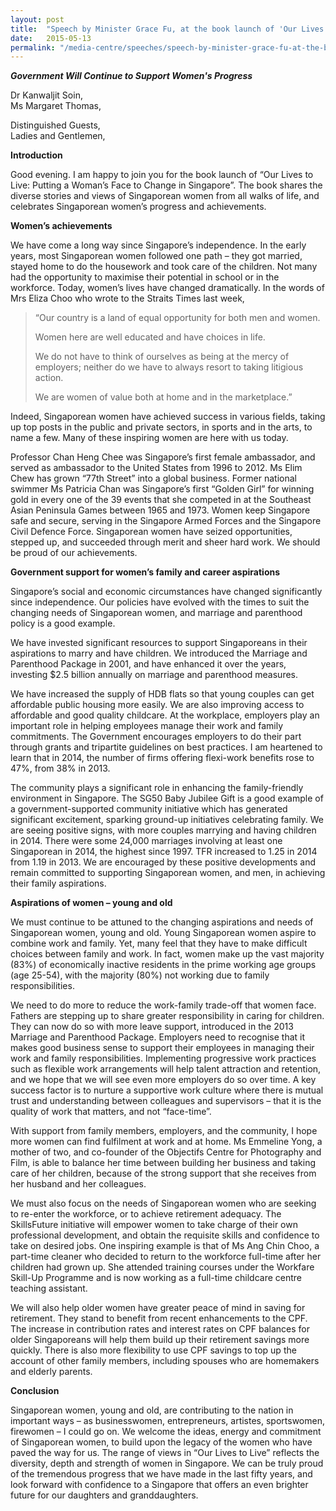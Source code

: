 ```yaml
---
layout: post
title:  "Speech by Minister Grace Fu, at the book launch of 'Our Lives to Live: Putting a Woman's Face to Change in Singapore'"
date:   2015-05-13
permalink: "/media-centre/speeches/speech-by-minister-grace-fu-at-the-book-launch-of-'our-lives-to-live-putting-a-woman's-face-to-change-in-singapore'-on-13-may-2015"
---
```


_**Government Will Continue to Support Women's Progress**_

Dr Kanwaljit Soin,  
Ms Margaret Thomas,

Distinguished Guests,  
Ladies and Gentlemen,

**Introduction**

Good evening.  I am happy to join you for the book launch of “Our Lives to Live: Putting a Woman’s Face to Change in Singapore”. The book shares the diverse stories and views of Singaporean women from all walks of life, and celebrates Singaporean women’s progress and achievements.

**Women’s achievements**

We have come a long way since Singapore’s independence.  In the early years, most Singaporean women followed one path – they got married, stayed home to do the housework and took care of the children. Not many had the opportunity to maximise their potential in school or in the workforce.  Today, women’s lives have changed dramatically.  In the words of Mrs Eliza Choo who wrote to the Straits Times last week,

> “Our country is a land of equal opportunity for both men and women.
>
> Women here are well educated and have choices in life.
>
> We do not have to think of ourselves as being at the mercy of employers; neither do we have to always resort to taking litigious action.
>
> We are women of value both at home and in the marketplace.”

Indeed, Singaporean women have achieved success in various fields, taking up top posts in the public and private sectors, in sports and in the arts, to name a few.  Many of these inspiring women are here with us today.

Professor Chan Heng Chee was Singapore’s first female ambassador, and served as ambassador to the United States from 1996 to 2012.  Ms Elim Chew has grown “77th Street” into a global business.  Former national swimmer Ms Patricia Chan was Singapore’s first “Golden Girl” for winning gold in every one of the 39 events that she competed in at the Southeast Asian Peninsula Games between 1965 and 1973.  Women keep Singapore safe and secure, serving in the Singapore Armed Forces and the Singapore Civil Defence Force.  Singaporean women have seized opportunities, stepped up, and succeeded through merit and sheer hard work.  We should be proud of our achievements.

**Government support for women’s family and career aspirations**

Singapore’s social and economic circumstances have changed significantly since independence.  Our policies have evolved with the times to suit the changing needs of Singaporean women, and marriage and parenthood policy is a good example.

We have invested significant resources to support Singaporeans in their aspirations to marry and have children.  We introduced the Marriage and Parenthood Package in 2001, and have enhanced it over the years, investing $2.5 billion annually on marriage and parenthood measures.

We have increased the supply of HDB flats so that young couples can get affordable public housing more easily.  We are also improving access to affordable and good quality childcare.  At the workplace, employers play an important role in helping employees manage their work and family commitments.  The Government encourages employers to do their part through grants and tripartite guidelines on best practices. I am heartened to learn that in 2014, the number of firms offering flexi-work benefits rose to 47%, from 38% in 2013.

The community plays a significant role in enhancing the family-friendly environment in Singapore.  The SG50 Baby Jubilee Gift is a good example of a government-supported community initiative which has generated significant excitement, sparking ground-up initiatives celebrating family.  We are seeing positive signs, with more couples marrying and having children in 2014.  There were some 24,000 marriages involving at least one Singaporean in 2014, the highest since 1997.  TFR increased to 1.25 in 2014 from 1.19 in 2013.  We are encouraged by these positive developments and remain committed to supporting Singaporean women, and men, in achieving their family aspirations.

**Aspirations of women – young and old**

We must continue to be attuned to the changing aspirations and needs of Singaporean women, young and old.  Young Singaporean women aspire to combine work and family.  Yet, many feel that they have to make difficult choices between family and work.  In fact, women make up the vast majority (83%) of economically inactive residents in the prime working age groups (age 25-54), with the majority (80%) not working due to family responsibilities.

We need to do more to reduce the work-family trade-off that women face.  Fathers are stepping up to share greater responsibility in caring for children.  They can now do so with more leave support, introduced in the 2013 Marriage and Parenthood Package.  Employers need to recognise that it makes good business sense to support their employees in managing their work and family responsibilities.  Implementing progressive work practices such as flexible work arrangements will help talent attraction and retention, and we hope that we will see even more employers do so over time.  A key success factor is to nurture a supportive work culture where there is mutual trust and understanding between colleagues and supervisors – that it is the quality of work that matters, and not “face-time”.

With support from family members, employers, and the community, I hope more women can find fulfilment at work and at home.  Ms Emmeline Yong, a mother of two, and co-founder of the Objectifs Centre for Photography and Film, is able to balance her time between building her business and taking care of her children, because of the strong support that she receives from her husband and her colleagues.

We must also focus on the needs of Singaporean women who are seeking to re-enter the workforce, or to achieve retirement adequacy.  The SkillsFuture initiative will empower women to take charge of their own professional development, and obtain the requisite skills and confidence to take on desired jobs.  One inspiring example is that of Ms Ang Chin Choo, a part-time cleaner who decided to return to the workforce full-time after her children had grown up. She attended training courses under the Workfare Skill-Up Programme and is now working as a full-time childcare centre teaching assistant.  

We will also help older women have greater peace of mind in saving for retirement.  They stand to benefit from recent enhancements to the CPF.  The increase in contribution rates and interest rates on CPF balances for older Singaporeans will help them build up their retirement savings more quickly.  There is also more flexibility to use CPF savings to top up the account of other family members, including spouses who are homemakers and elderly parents.    

**Conclusion**  

Singaporean women, young and old, are contributing to the nation in important ways – as businesswomen, entrepreneurs, artistes, sportswomen, firewomen – I could go on. We welcome the ideas, energy and commitment of Singaporean women, to build upon the legacy of the women who have paved the way for us. The range of views in “Our Lives to Live” reflects the diversity, depth and strength of women in Singapore.  We can be truly proud of the tremendous progress that we have made in the last fifty years, and look forward with confidence to a Singapore that offers an even brighter future for our daughters and granddaughters.


